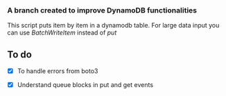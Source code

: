 ### A branch created to improve DynamoDB functionalities 
This script puts item by item in a dynamodb table. For large data input you can use *BatchWriteItem* instead of *put*

## To do

- [x] To handle errors from boto3

- [x] Understand queue blocks in put and get events
